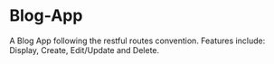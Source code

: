 # Blog-App
A Blog App following the restful routes convention.
Features include: Display, Create, Edit/Update and Delete.
